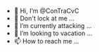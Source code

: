 - 👋 Hi, I’m @ConTraCvC
- 👀 Don't lock at me ...
- 🌱 I’m currently attacking ...
- 💞️ I’m looking to vacation ...
- 📫 How to reach me ...
